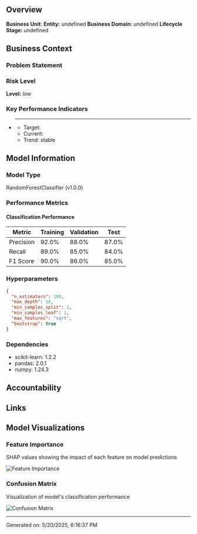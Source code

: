 # 

## Overview



**Business Unit:** 
**Entity:** undefined
**Business Domain:** undefined
**Lifecycle Stage:** undefined

## Business Context

### Problem Statement



### Risk Level

**Level:** low

### Key Performance Indicators


- ****
  - Target: 
  - Current: 
  - Trend: stable


## Model Information

### Model Type
RandomForestClassifier (v1.0.0)

### Performance Metrics

#### Classification Performance

| Metric | Training | Validation | Test |
|--------|----------|------------|------|
| Precision | 92.0% | 88.0% | 87.0% |
| Recall | 89.0% | 85.0% | 84.0% |
| F1 Score | 90.0% | 86.0% | 85.0% |

### Hyperparameters

```json
{
  "n_estimators": 100,
  "max_depth": 10,
  "min_samples_split": 2,
  "min_samples_leaf": 1,
  "max_features": "sqrt",
  "bootstrap": true
}
```

### Dependencies

- scikit-learn: 1.2.2
- pandas: 2.0.1
- numpy: 1.24.3

## Accountability



## Links



## Model Visualizations


### Feature Importance
SHAP values showing the impact of each feature on model predictions

![Feature Importance](https://images.pexels.com/photos/7567443/pexels-photo-7567443.jpeg)


### Confusion Matrix
Visualization of model's classification performance

![Confusion Matrix](https://images.pexels.com/photos/7567443/pexels-photo-7567443.jpeg)


---
Generated on: 5/20/2025, 6:16:37 PM
